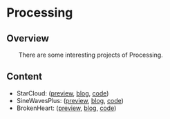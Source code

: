 # Processing
## Overview
&emsp;&emsp;There are some interesting projects of Processing.
&emsp;&emsp;
## Content
- StarCloud: 
	([preview](https://www.openprocessing.org/sketch/695578),
	 [blog](https://blog.csdn.net/weixin_38937890/article/details/89066456),
	[code](https://github.com/pearmini/processing/tree/master/StarCloud))
- SineWavesPlus: 
	([preview](https://www.openprocessing.org/sketch/711256),
	 [blog](https://minipear.blog.csdn.net/article/details/90119004),
	[code](https://github.com/pearmini/processing/tree/master/SineWaves/SineWavesPlus))
- BrokenHeart: 
	([preview](https://www.openprocessing.org/sketch/720376),
	 [blog](),
	[code]())